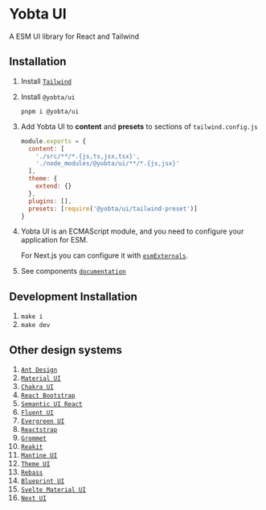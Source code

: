# Yobta UI

A ESM UI library for React and Tailwind

## Installation

1. Install [`Tailwind`]
2. Install `@yobta/ui`

   ```Shell
   pnpm i @yobta/ui
   ```

3. Add Yobta UI to **content** and **presets** to sections of `tailwind.config.js`

   ```js
   module.exports = {
     content: [
       './src/**/*.{js,ts,jsx,tsx}',
       './node_modules/@yobta/ui/**/*.{js,jsx}'
     ],
     theme: {
       extend: {}
     },
     plugins: [],
     presets: [require('@yobta/ui/tailwind-preset')]
   }
   ```

4. Yobta UI is an ECMAScript module, and you need to configure your application for ESM.

   For Next.js you can configure it with [`esmExternals`].

5. See components [`documentation`]

## Development Installation

1. `make i`
2. `make dev`

## Other design systems

1. [`Ant Design`]
2. [`Material UI`]
3. [`Chakra UI`]
4. [`React Bootstrap`]
5. [`Semantic UI React`]
6. [`Fluent UI`]
7. [`Evergreen UI`]
8. [`Reactstrap`]
9. [`Grommet`]
10. [`Reakit`]
11. [`Mantine UI`]
12. [`Theme UI`]
13. [`Rebass`]
14. [`Blueprint UI`]
15. [`Svelte Material UI`]
16. [`Next UI`]

[`documentation`]: https://yobta.github.io/ui/
[`tailwind`]: https://tailwindcss.com/docs/installation
[`esmexternals`]: https://nextjs.org/blog/next-11-1#es-modules-support
[`ant design`]: https://ant.design/
[`material ui`]: https://mui.com/material-ui/
[`chakra ui`]: https://chakra-ui.com/
[`react bootstrap`]: https://react-bootstrap.netlify.app/
[`semantic ui react`]: https://react.semantic-ui.com/
[`fluent ui`]: https://developer.microsoft.com/en-us/fluentui#/
[`evergreen ui`]: https://evergreen.segment.com/
[`reactstrap`]: https://reactstrap.github.io/
[`grommet`]: https://v2.grommet.io/
[`reakit`]: https://reakit.io/
[`mantine ui`]: https://ui.mantine.dev/
[`theme ui`]: https://theme-ui.com/
[`rebass`]: https://rebassjs.org/
[`blueprint ui`]: https://blueprintjs.com/
[`svelte material ui`]: https://sveltematerialui.com/
[`next ui`]: https://nextui.org/
